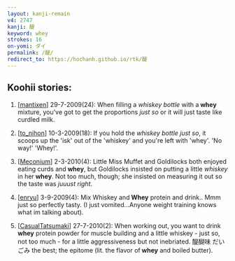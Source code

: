 ```yaml
---
layout: kanji-remain
v4: 2747
kanji: 醍
keyword: whey
strokes: 16
on-yomi: ダイ
permalink: /醍/
redirect_to: https://hochanh.github.io/rtk/醍
---
```


## Koohii stories: 

1) [<a href="http://kanji.koohii.com/profile/mantixen">mantixen</a>] 29-7-2009(24): When filling a <em>whiskey bottle</em> with a<strong> whey</strong> mixture, you&#039;ve got to get the proportions <em>just so</em> or it will just taste like curdled milk.

2) [<a href="http://kanji.koohii.com/profile/to_nihon">to_nihon</a>] 10-3-2009(18): If you hold the <em>whiskey bottle</em> <em>just so</em>, it scoops up the &#039;isk&#039; out of the &#039;whiskey&#039; and you&#039;re left with &#039;whey&#039;. &#039;No way!&#039; &#039;Whey!&#039;.

3) [<a href="http://kanji.koohii.com/profile/Meconium">Meconium</a>] 2-3-2010(4): Little Miss Muffet and Goldilocks both enjoyed eating curds and<strong> whey</strong>, but Goldilocks insisted on putting a little <em>whiskey</em> in her<strong> whey</strong>. Not too much, though; she insisted on measuring it out so the taste was <em>juuust right</em>.

4) [<a href="http://kanji.koohii.com/profile/enryu">enryu</a>] 3-9-2009(4): Mix Whiskey and<strong> Whey</strong> protein and drink.. Mmm just so perfectly tasty. (I just vomited...Anyone weight training knows what im talking about).

5) [<a href="http://kanji.koohii.com/profile/CasualTatsumaki">CasualTatsumaki</a>] 27-7-2010(2): When working out, you want to drink<strong> whey</strong> protein powder for muscle building and a little whiskey - just so, not too much - for a little aggressiveness but not inebriated. 醍醐味 だいごみ the best; the epitome (lit. the flavor of<strong> whey</strong> and boiled butter).

